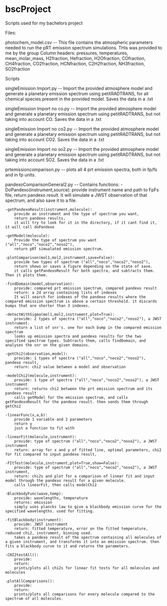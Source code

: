 # bscProject
Scripts used for my bachelors project

Files:

photochem_model.csv
	-- This file contains the atmospheric parameters needed to run the pRT emission spectrum simulations. THis was provided to me by the group 
	Column headers: pressures, temperatures, mean_molar_mass, H2fraction, Hefraction, H2Ofraction, COfraction, CH4fraction, CO2fraction, HCNfraction, C2H2fraction, NH3fraction, SO2fraction


Scripts

singleEmission Import.py
	-- Import the provided atmosphere model and generate a planetary emission spectrum using petitRADTRANS, for all chemical species present in the provided model. Saves the data in a .txt

singleEmission Import no co.py
	-- Import the provided atmosphere model and generate a planetary emission spectrum using petitRADTRANS, but not taking into account CO. Saves the data in a .txt

singleEmission Import no co2.py
	-- Import the provided atmosphere model and generate a planetary emission spectrum using petitRADTRANS, but not taking into account CO2. Saves the data in a .txt

singleEmission Import no so2.py
	-- Import the provided atmosphere model and generate a planetary emission spectrum using petitRADTRANS, but not taking into account SO2. Saves the data in a .txt

prtemissioncomparison.py
	-- plots all 4 prt emission spectra, both in fp/fs and in fp units.

pandexoComparisonGeneral2.py
-- Contains functions:
	-DoPandexo(instrument,source): 
		provide instrument name and path to FpFs file, 
		return pandexo result. 
		It will simulate a JWST observation of that spectrum, and also save it to a file.

	-getPandexoResult(instrument,molecule): 
		provide an instrument and the type of spectrum you want, 
		return pandexo results, 
		it will try to look for it in the directory, if it cant find it, it will call doPandexo

	-getModel(molecule): 
		Provide the type of spectrum you want ("all","noco","noco2","noso2"), 
		return pRT simualated emission spectrum.

	-plotComparison(mol1,mol2,instrument,save=False): 
		provide two types of spectrum ("all","noco","noco2","noso2"), 
		return shows or saves a figure depending on the state of save. 
		it calls getPandexoResult for both spectra, and subtracts them. Then it plots them.

	-findDomain(model,observation):
		provide: compared prt emission spectrum, compared pandexo result
		return: a 2d array containing lists of indexes 
		It will search for indexes of the pandexo results where the compared emission spectrum is above a certain threshold. it discards bumps that are shorter than 3 indexes.

	-detectWithSigma(mol1,mol2,instrument,plot=True):
		provide: 2 types of spectra ("all","noco","noco2","noso2"), a JWST instrument.
		return a list of snr's. one for each bump in the compared emission spectrum
		looks up emission spectra and pandexo results for the two specified spectrum types. Subtracts them, calls findDomain, and analyses the snr on the given domains.

	-getChi2(observation,model):
		provide: 1 types of spectra ("all","noco","noco2","noso2"), pandexo result,
		return: chi2 value between a model and observation

	-modelChi2(molecule,instrument):
		provide: 1 type of spectra ("all","noco","noco2","noso2"), a JWST instrument
		return: returns chi2 between the prt emission spectrum and its pandexo result
		calls getModel for the emission spectrum, and calls getPandexoResult for the pandexo result. then sends them through getChi2

	-linearFunc(x,a,b):
		provide 1 variable and 2 parameters
		return y
		just a function to fit with

	-linearFit(molecule,instrument):
		provide: type of spectrum ("all","noco","noco2","noso2"), a JWST instrument
		return: array for x and y of fitted line, optimal parameters, chi2 for fit compared to input pandexo result, 

	-FItTest(molecule,instrument,plot=True,show=False):
		provide: type of spectrum ("all","noco","noco2","noso2"), a JWST instrument,
		return: chi2s and plot for a comparison of linear fit and input model through the pandexo result for a given molecule.
		calls linearFit, then calls modelChi2
	
	-BlackbodyFunc(wave,temp):
		provide: wavelengths, temperature
		returns: emission 
		simply uses plancks law to give a blackbody emission curve for the specified wavelengths. used for fitting.

	-fitBlackbody(instrument):
		provide: JWST instrument
		return: fitted temperature, error on the fitted temperature, reduced chi2, instrument, binning used.
		takes a pandexo result of the spectrum containing all molecules of a given instrument, and transforms it into an emission spectrum. then fits a blackbody curve to it and returns the parameters.

	-CHI2testAll():
		provide:
		return:
		prints/plots all chi2s for linear fit tests for all molecules and molecules

	-plotAllComparisons():
		provide:
		return:
		prints/plots all comparisons for every molecule compared to the spectrum of all molecules. 

